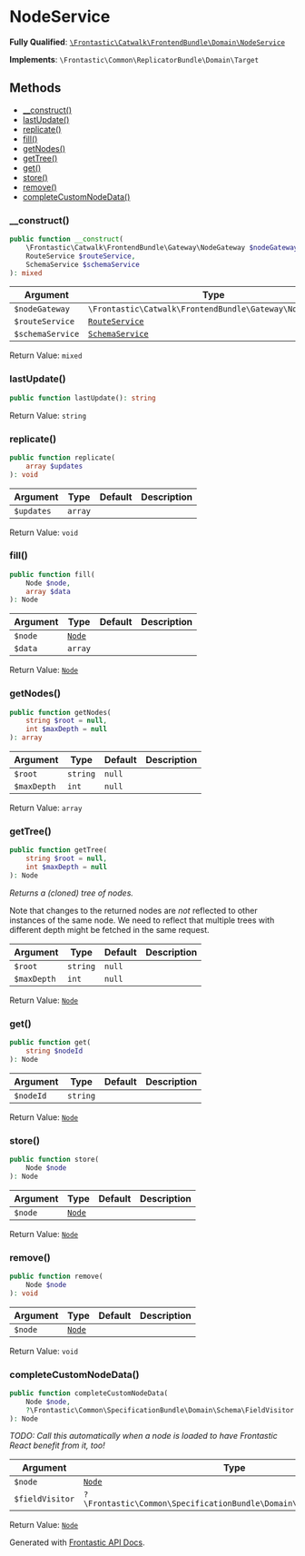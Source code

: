 #  NodeService

**Fully Qualified**: [`\Frontastic\Catwalk\FrontendBundle\Domain\NodeService`](../../../../src/php/FrontendBundle/Domain/NodeService.php)

**Implements**: `\Frontastic\Common\ReplicatorBundle\Domain\Target`

## Methods

* [__construct()](#__construct)
* [lastUpdate()](#lastupdate)
* [replicate()](#replicate)
* [fill()](#fill)
* [getNodes()](#getnodes)
* [getTree()](#gettree)
* [get()](#get)
* [store()](#store)
* [remove()](#remove)
* [completeCustomNodeData()](#completecustomnodedata)

### __construct()

```php
public function __construct(
    \Frontastic\Catwalk\FrontendBundle\Gateway\NodeGateway $nodeGateway,
    RouteService $routeService,
    SchemaService $schemaService
): mixed
```

Argument|Type|Default|Description
--------|----|-------|-----------
`$nodeGateway`|`\Frontastic\Catwalk\FrontendBundle\Gateway\NodeGateway`||
`$routeService`|[`RouteService`](RouteService.md)||
`$schemaService`|[`SchemaService`](SchemaService.md)||

Return Value: `mixed`

### lastUpdate()

```php
public function lastUpdate(): string
```

Return Value: `string`

### replicate()

```php
public function replicate(
    array $updates
): void
```

Argument|Type|Default|Description
--------|----|-------|-----------
`$updates`|`array`||

Return Value: `void`

### fill()

```php
public function fill(
    Node $node,
    array $data
): Node
```

Argument|Type|Default|Description
--------|----|-------|-----------
`$node`|[`Node`](Node.md)||
`$data`|`array`||

Return Value: [`Node`](Node.md)

### getNodes()

```php
public function getNodes(
    string $root = null,
    int $maxDepth = null
): array
```

Argument|Type|Default|Description
--------|----|-------|-----------
`$root`|`string`|`null`|
`$maxDepth`|`int`|`null`|

Return Value: `array`

### getTree()

```php
public function getTree(
    string $root = null,
    int $maxDepth = null
): Node
```

*Returns a (cloned) tree of nodes.*

Note that changes to the returned nodes are *not* reflected to other instances of the same node. We need to
reflect that multiple trees with different depth might be fetched in the same request.

Argument|Type|Default|Description
--------|----|-------|-----------
`$root`|`string`|`null`|
`$maxDepth`|`int`|`null`|

Return Value: [`Node`](Node.md)

### get()

```php
public function get(
    string $nodeId
): Node
```

Argument|Type|Default|Description
--------|----|-------|-----------
`$nodeId`|`string`||

Return Value: [`Node`](Node.md)

### store()

```php
public function store(
    Node $node
): Node
```

Argument|Type|Default|Description
--------|----|-------|-----------
`$node`|[`Node`](Node.md)||

Return Value: [`Node`](Node.md)

### remove()

```php
public function remove(
    Node $node
): void
```

Argument|Type|Default|Description
--------|----|-------|-----------
`$node`|[`Node`](Node.md)||

Return Value: `void`

### completeCustomNodeData()

```php
public function completeCustomNodeData(
    Node $node,
    ?\Frontastic\Common\SpecificationBundle\Domain\Schema\FieldVisitor $fieldVisitor = null
): Node
```

*TODO: Call this automatically when a node is loaded to have Frontastic React benefit from it, too!*

Argument|Type|Default|Description
--------|----|-------|-----------
`$node`|[`Node`](Node.md)||
`$fieldVisitor`|`?\Frontastic\Common\SpecificationBundle\Domain\Schema\FieldVisitor`|`null`|

Return Value: [`Node`](Node.md)

Generated with [Frontastic API Docs](https://github.com/FrontasticGmbH/apidocs).
